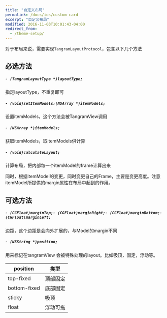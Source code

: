 ```yaml
---
title: "自定义布局"
permalink: /docs/ios/custom-card
excerpt: "自定义布局"
modified: 2016-11-03T10:01:43-04:00
redirect_from:
  - /theme-setup/
---
```


对于布局来说，需要实现`TangramLayoutProtocol`，包含以下几个方法

## 必选方法

##### `- (TangramLayoutType *)layoutType;`

指定layoutType，不重复即可

##### `- (void)setItemModels:(NSArray *)itemModels;`

设置itemModels，这个方法会被TangramView调用

##### `- (NSArray *)itemModels;`

获取itemModels，取itemModels供计算

##### `- (void)calculateLayout;`

计算布局，把内部每一个itemModel的frame计算出来

同时，根据itemModel的变更，同时变更自己的Frame，主要是变更高度。注意itemModel所提供的margin属性在布局中起到的作用。

## 可选方法

##### `- (CGFloat)marginTop;- (CGFloat)marginRight;- (CGFloat)marginBottom;- (CGFloat)marginLeft;`

边距，这个边距是会向外扩展的，与Model的margin不同

##### `- (NSString *)position;`

用来标记在tangramView 会被特殊处理的layout。比如吸顶，固定，浮动等。

|position|类型|
|----|----|
|top-fixed|顶部固定|
|bottom-fixed|底部固定|
|sticky|吸顶|
|float|浮动可拖|
